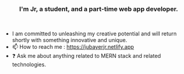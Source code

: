 ### <div align="center">I'm Jr, a student, and a part-time web app developer.</div> 
<br/>  
 
  
- I am committed to unleashing my creative potential and will return shortly with something innovative and unique.
- 📫 How to reach me : https://jubayerjr.netlify.app
- ❓ Ask me about anything related to MERN stack and related technologies.

<!---
jubayerjr203/jubayerjr203 কi cial nnহজ বক reওposn  itoনbnrcause ibbtnns `R EAME.md` hu(হthiনsnহ hh হ jj nuufil e) appears   on yoমমurম।bb Gনi  jtHhnnuuনnnbbb nnpnnnrমofilbমমbe.
You nncanক হjjclickn the Prevহiew link to take  naজক loজokক at yourজ
--->


  

<br/>  
<br/>  
